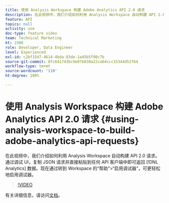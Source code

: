 ```yaml
---
title: 使用 Analysis Workspace 构建 Adobe Analytics API 2.0 请求
description: 在此视频中，我们介绍如何利用 Analysis Workspace 自动构建 API 2.0 请求。通过调试 UI，复制 JSON 请求并直接粘贴到任何 API 客户端中即可返回 Analytics 数据。
feature: API
topics: null
activity: use
doc-type: feature video
team: Technical Marketing
kt: 2386
role: Developer, Data Engineer
level: Experienced
exl-id: c2bf15d7-4614-4bda-83de-1a45b5f98c7b
source-git-commit: 8fc641743bc9e07b838a22ca64ccc15344d52764
workflow-type: tm+mt
source-wordcount: '119'
ht-degree: 100%

---
```


# 使用 Analysis Workspace 构建 Adobe Analytics API 2.0 请求 {#using-analysis-workspace-to-build-adobe-analytics-api-requests}

在此视频中，我们介绍如何利用 Analysis Workspace 自动构建 API 2.0 请求。通过调试 UI，复制 JSON 请求并直接粘贴到任何 API 客户端中即可返回 [!DNL Analytics] 数据。现在通过转到 Workspace 的“帮助”>“启用调试器”，可更轻松地启用调试器。

>[!VIDEO](https://video.tv.adobe.com/v/25890/?quality=12&learn=on)

有关详细信息，请访问[文档](https://www.adobe.io/apis/experiencecloud/analytics/docs.html#!AdobeDocs/analytics-2.0-apis/master/reporting-tricks.md)。
